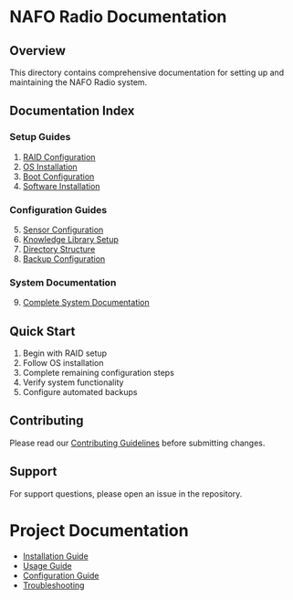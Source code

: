 # NAFO Radio Documentation

## Overview
This directory contains comprehensive documentation for setting up and maintaining the NAFO Radio system.

## Documentation Index

### Setup Guides
1. [RAID Configuration](RAID_SETUP.md)
2. [OS Installation](OS_INSTALLATION.md)
3. [Boot Configuration](BOOT_CONFIGURATION.md)
4. [Software Installation](SOFTWARE_INSTALLATION.md)

### Configuration Guides
5. [Sensor Configuration](SENSOR_CONFIGURATION.md)
6. [Knowledge Library Setup](KNOWLEDGE_LIBRARY.md)
7. [Directory Structure](DIRECTORY_STRUCTURE.md)
8. [Backup Configuration](BACKUP_CONFIGURATION.md)

### System Documentation
9. [Complete System Documentation](SYSTEM_DOCUMENTATION.md)

## Quick Start
1. Begin with RAID setup
2. Follow OS installation
3. Complete remaining configuration steps
4. Verify system functionality
5. Configure automated backups

## Contributing
Please read our [Contributing Guidelines](../CONTRIBUTING.md) before submitting changes.

## Support
For support questions, please open an issue in the repository.

# Project Documentation

- [Installation Guide](installation.md)
- [Usage Guide](usage.md)
- [Configuration Guide](configuration.md)
- [Troubleshooting](troubleshooting.md) 